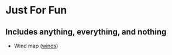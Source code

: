 # Just For Fun

## Includes anything, everything, and nothing

+ Wind map ([winds](http://hint.fm/wind/))
